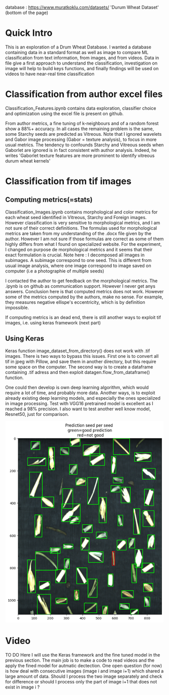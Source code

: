 database : https://www.muratkoklu.com/datasets/ 'Durum Wheat Dataset' (bottom of the page)

# Quick Intro
This is an exploration of a Drum Wheat Database. I wanted a database containing data in a standard format as well as image to compare ML classification from text information, from images, and from videos. Data in file give a first approach to understand the classification, investigation on image will help to build keys functions, and finally findings will be used on videos to have near-real time classification


# Classification from author excel files
Classification_Features.ipynb contains data exploration, classifier choice and optimization using the excel file is present on github. 

From author metrics, a fine tuning of k-neighbours and of a random forest show a 88%+ accuracy. In all cases the remaining problem is the same, some Starchy seeds are predicted as Vitreous. Note that I ignored wavelets and Gabor image processing (Gabor = texture analysis), to focus in more usual metrics. The tendency to confounds Starchy and Vitreous seeds when Gaborlet are ignored is in fact consistent with author analysis. Indeed, he writes 'Gaborlet texture features are more prominent to identify vitreous durum wheat kernels'

# Classification from tif images

  ## Computing metrics(=stats)
Classification_Images.ipynb contains morphological and color metrics for each wheat seed identified in Vitreous, Starchy and Foreign images. However classification is very sensitive to morphological metrics, and I am not sure of their correct definitions. The formulas used for morphological metrics are taken from my understanding of the .docx file given by the author. However I am not sure if those formulas are correct as some of them highly differs from what I found on specialized website.  For the experiment, I changed on purpose de morphological metrics and it seems that their exact formulation is crucial.
Note here : I decomposed all images in subimages. A subimage correspond to one seed. This is different from usual image analysis, where one image correspond to image saved on computer (i.e a photographie of multiple seeds)

I contacted the author to get feedback on the morphological metrics. The .ipynb is on github as communication support. However I never get anys answers.  Conclusion here is that computed metrics does not work. However some of the metrics computed by the authors, make no sense. For example, they measures negative ellispe's eccentricity, which is by definition impossible.

If computing metrics is an dead end, there is still another ways to exploit tif images, i.e. using keras framework (next part)

 ## Using Keras 
 Keras function image_dataset_from_directory() does not work with .tif images. There is two ways to bypass this issues. First one is to convert all tif in jpeg with Pillow, and save them in another directory, but this require some space on the computer. The second way is to create a dataframe containing .tif adress and then exploit datagen.flow_from_dataframe() function.

One could then develop is own deep learning algorithm, which would require a lot of time, and probably more data. Another ways, is to exploit already existing deep learning models, and especially the ones specialized in image processing. Test with VGG16 pretrained model is excellent as I reached a 98% precision. I also want to test another well know model, Resnet50, just for comparison.

<p align="center">
 <img width="800" src=Keras_output_exple.png>
 </p>

# Video
  TO DO
  Here I will use the Keras framework and the fine tuned model in the previous section. The main job is to make a code to read videos  and the apply the fined model for autmatic dectection. One open question (for now) is how deal with consecutive images (image i and image i+1) which shared a large amount of data. Should I process the two image separately and check for difference or should I process only the part of image i+1 that does not exist in image i ? 

